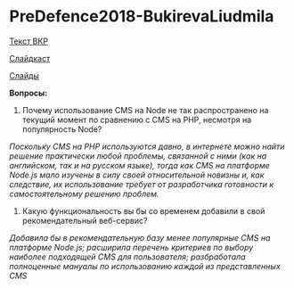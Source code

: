 # PreDefence2018-BukirevaLiudmila

[Текст ВКР](https://drive.google.com/file/d/166-KGud5QUhoXApNNuUc633Fvrt59tok/view?usp=sharing)

[Слайдкаст](https://youtu.be/Jq1T2jd8-Ec)

[Слайды](https://drive.google.com/file/d/1n8J8MUxQBjmbIQ2SvMtE8cKJvbkojLcQ/view?usp=sharing)  

**Вопросы:**
1. Почему использование CMS на Node не так распространено на текущий момент по сравнению с CMS на PHP, несмотря на популярность Node?

_Поскольку CMS на PHP используются давно, в интернете можно найти решение практически любой проблемы, связанной с ними (как на английском, так и на русском языке), тогда как CMS на платформе Node.js мало изучены в силу своей относительной новизны и, как следствие, их использование требует от разработчика готовности к самостоятельному решению проблем._

1. Какую функциональность вы бы со временем добавили в свой рекомендательный веб-сервис?

_Добавила бы в рекомендательную базу менее популярные CMS на платформе Node.js; расширила перечень критериев по выбору наиболее подходящей CMS для пользователя; разбработала полноценные мануалы по использованию каждой из представленных CMS_
